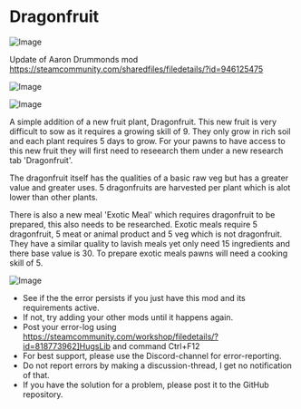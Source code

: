 # Dragonfruit

![Image](https://i.imgur.com/buuPQel.png)

Update of Aaron Drummonds mod
https://steamcommunity.com/sharedfiles/filedetails/?id=946125475

![Image](https://i.imgur.com/pufA0kM.png)

	
![Image](https://i.imgur.com/Z4GOv8H.png)


A simple addition of a new fruit plant, Dragonfruit.
This new fruit is very difficult to sow as it requires a growing skill of 9.
They only grow in rich soil and each plant requires 5 days to grow.
For your pawns to have access to this new fruit they will first need to reseearch them under a new research tab 'Dragonfruit'.

The dragonfruit itself has the qualities of a basic raw veg but has a greater value and greater uses.
5 dragonfruits are harvested per plant which is alot lower than other plants.

There is also a new meal 'Exotic Meal' which requires dragonfruit to be prepared, this also needs to be researched.
Exotic meals require 5 dragonfruit, 5 meat or animal product and 5 veg which is not dragonfruit.
They have a similar quality to lavish meals yet only need 15 ingredients and there base value is 30.
To prepare exotic meals pawns will need a cooking skill of 5.


![Image](https://i.imgur.com/PwoNOj4.png)



-  See if the the error persists if you just have this mod and its requirements active.
-  If not, try adding your other mods until it happens again.
-  Post your error-log using https://steamcommunity.com/workshop/filedetails/?id=818773962]HugsLib and command Ctrl+F12
-  For best support, please use the Discord-channel for error-reporting.
-  Do not report errors by making a discussion-thread, I get no notification of that.
-  If you have the solution for a problem, please post it to the GitHub repository.




